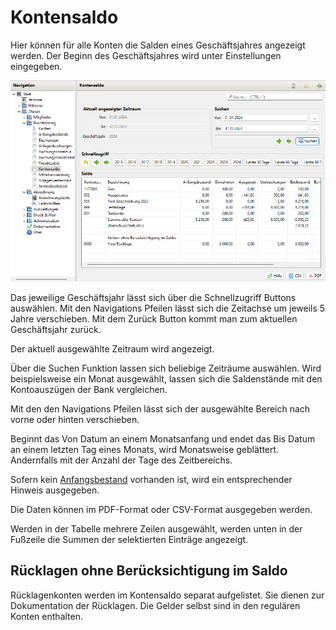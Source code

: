 # Kontensaldo

Hier können für alle Konten die Salden eines Geschäftsjahres angezeigt werden. Der Beginn des Geschäftsjahres wird unter Einstellungen eingegeben.

![](img/KontenSaldoView.png)

Das jeweilige Geschäftsjahr lässt sich über die Schnellzugriff Buttons auswählen. Mit den Navigations Pfeilen lässt sich die Zeitachse um jeweils 5 Jahre verschieben. Mit dem Zurück Button kommt man zum aktuellen Geschäftsjahr zurück.

Der aktuell ausgewählte Zeitraum wird angezeigt.

Über die Suchen Funktion lassen sich beliebige Zeiträume auswählen. Wird beispielsweise ein Monat ausgewählt, lassen sich die Saldenstände mit den Kontoauszügen der Bank vergleichen.

Mit den den Navigations Pfeilen lässt sich der ausgewählte Bereich nach vorne oder hinten verschieben.

Beginnt das Von Datum an einem Monatsanfang und endet das Bis Datum an einem letzten Tag eines Monats, wird Monatsweise geblättert. Andernfalls mit der Anzahl der Tage des Zeitbereichs.

Sofern kein [Anfangsbestand](anfangsbestand.md) vorhanden ist, wird ein entsprechender Hinweis ausgegeben.

Die Daten können im PDF-Format oder CSV-Format ausgegeben werden.

Werden in der Tabelle mehrere Zeilen ausgewählt, werden unten in der Fußzeile die Summen der selektierten Einträge angezeigt.

## Rücklagen ohne Berücksichtigung im Saldo

Rücklagenkonten werden im Kontensaldo separat aufgelistet. Sie dienen zur Dokumentation der Rücklagen. Die Gelder selbst sind in den regulären Konten enthalten.

